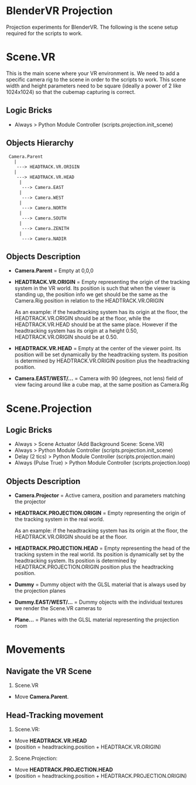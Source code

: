# BlenderVR Projection

Projection experiments for BlenderVR.
The following is the scene setup required for the scripts to work.

Scene.VR
========

This is the main scene where your VR environment is. We need to add a specific camera rig to the scene in order to the scripts to work.
This scene width and height parameters need to be square (ideally a power of 2 like 1024x1024) so that the cubemap capturing is correct.

Logic Bricks
------------

* Always > Python Module Controller (scripts.projection.init_scene)

Objects Hierarchy
-----------------
```
 Camera.Parent
   |
    ---> HEADTRACK.VR.ORIGIN
   |
    ---> HEADTRACK.VR.HEAD
     |
      ---> Camera.EAST
     |
      ---> Camera.WEST
     |
      ---> Camera.NORTH
     |
      ---> Camera.SOUTH
     |
      ---> Camera.ZENITH
     |
      ---> Camera.NADIR
```

Objects Description
-------------------

* **Camera.Parent** = Empty at 0,0,0

* **HEADTRACK.VR.ORIGIN** = Empty representing the origin of the tracking system in the VR world. Its position is such that when the viewer is standing up, the position info we get should be the same as the Camera.Rig position in relation to the HEADTRACK.VR.ORIGIN

  As an example: if the headtracking system has its origin at the floor, the HEADTRACK.VR.ORIGIN should be at the floor, while the HEADTRACK.VR.HEAD should be at the same place.
  However if the headtracking system has its origin at a height 0.50, HEADTRACK.VR.ORIGIN should be at 0.50.

* **HEADTRACK.VR.HEAD** = Empty at the center of the viewer point. Its position will be set dynamically by the headtracking system. Its position is determined by HEADTRACK.VR.ORIGIN position plus the headtracking position.

* **Camera.EAST/WEST/...** = Camera with 90 (degrees, not lens) field of view facing around like a cube map, at the same position as Camera.Rig


Scene.Projection
================

Logic Bricks
------------

* Always > Scene Actuator (Add Background Scene: Scene.VR)
* Always > Python Module Controller (scripts.projection.init_scene)
* Delay (2 tics) > Python Module Controller (scripts.projection.main)
* Always (Pulse True) > Python Module Controller (scripts.projection.loop)

Objects Description
-------------------

* **Camera.Projector** = Active camera, position and parameters matching the projector

* **HEADTRACK.PROJECTION.ORIGIN** = Empty representing the origin of the tracking system in the real world.

  As an example: if the headtracking system has its origin at the floor, the HEADTRACK.VR.ORIGIN should be at the floor.

* **HEADTRACK.PROJECTION.HEAD** = Empty representing the head of the tracking system in the real world. Its position is dynamically set by the headtracking system. Its position is determined by HEADTRACK.PROJECTION.ORIGIN position plus the headtracking position.

* **Dummy** = Dummy object with the GLSL material that is always used by the projection planes

* **Dummy.EAST/WEST/...** = Dummy objects with the individual textures we render the Scene.VR cameras to

* **Plane...** = Planes with the GLSL material representing the projection room

Movements
=========

Navigate the VR Scene
---------------------

1. Scene.VR
  * Move **Camera.Parent**.

Head-Tracking movement
----------------------

1. Scene.VR:
  * Move **HEADTRACK.VR.HEAD**
  * (position = headtracking.position + HEADTRACK.VR.ORIGIN)

2. Scene.Projection:
  * Move **HEADTRACK.PROJECTION.HEAD**
  * (position = headtracking.position + HEADTRACK.PROJECTION.ORIGIN)
